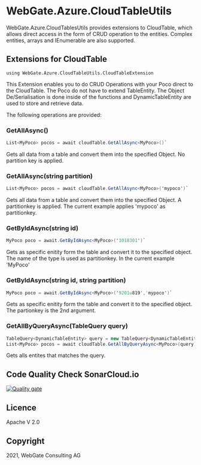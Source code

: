 # WebGate.Azure.CloudTableUtils

WebGate.Azure.CloudTablesUtils provides extensions to CloudTable, which allows direct access in the form of CRUD operation to the entities.
Complex entities, arrays and IEnumerable are also supported.

## Extensions for CloudTable

`using WebGate.Azure.CloudTableUtils.CloudTableExtension`

This Extension enables you to do CRUD Operations with your Poco direct to the CloudTable. The Poco do not have to extend TableEntity. The Object De/Serialisation is done inside of the functions and DynamicTableEntity are used to store and retrieve data.

The following operations are provided:

### GetAllAsync<T>()

```c#
List<MyPoco> pocos = await cloudTable.GetAllAsync<MyPoco>()`
```

Gets all data from a table and convert them into the specified Object. No partition key is applied.

### GetAllAsync<T>(string partition)

```c#
List<MyPoco> pocos = await cloudTable.GetAllAsync<MyPoco>('mypoco')`
```

Gets all data from a table and convert them into the specified Object. A partitionkey is applied. The current example applies 'mypoco' as partitionkey.

### GetByIdAsync<T>(string id)

```c#
MyPoco poco = await.GetByIdAsync<MyPoco>('1018301')`
```

Gets as specific enitity form the table and convert it to the specified object. The name of the type is used as partitionkey. In the current example 'MyPoco'

### GetByIdAsync<T>(string id, string partition)

```c#
MyPoco poco = await.GetByIdAsync<MyPoco>('9201u819','mypoco')`
```

Gets as specific enitity form the table and convert it to the specified object. The partionkey is the 2nd argument.

### GetAllByQueryAsync(TableQuery query)

```c#
TableQuery<DynamicTableEntity> query = new TableQuery<DynamicTableEntity>();
List<MyPoco> pocos = await cloudTable.GetAllByQueryAsync<MyPoco>(query)
```

Gets alls entites that matches the query.

## Code Quality Check SonarCloud.io

[![Quality gate](https://sonarcloud.io/api/project_badges/quality_gate?project=CloudTableUtils&token=b8ea0b7d7b29c7e13fb260bae8cf0d3eb36597ec)](https://sonarcloud.io/dashboard?id=CloudTableUtils)

## Licence

Apache V 2.0

## Copyright

2021, WebGate Consulting AG
